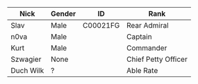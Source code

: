 | Nick | Gender | ID | Rank |
| --- | --- | --- | --- |
| Slav | Male | C00021FG | Rear Admiral |
| n0va | Male |  | Captain |
| Kurt | Male |  | Commander |
| Szwagier | None | | Chief Petty Officer |
| Duch Wilk | ? | | Able Rate |
